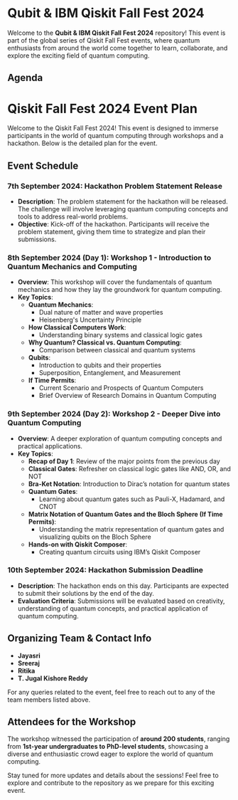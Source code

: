 
# Qubit & IBM Qiskit Fall Fest 2024

Welcome to the **Qubit & IBM Qiskit Fall Fest 2024** repository! This event is part of the global series of Qiskit Fall Fest events, where quantum enthusiasts from around the world come together to learn, collaborate, and explore the exciting field of quantum computing.

## Agenda

# Qiskit Fall Fest 2024 Event Plan

Welcome to the Qiskit Fall Fest 2024! This event is designed to immerse participants in the world of quantum computing through workshops and a hackathon. Below is the detailed plan for the event.

## Event Schedule

### 7th September 2024: Hackathon Problem Statement Release

- **Description**: The problem statement for the hackathon will be released. The challenge will involve leveraging quantum computing concepts and tools to address real-world problems.
- **Objective**: Kick-off of the hackathon. Participants will receive the problem statement, giving them time to strategize and plan their submissions.

### 8th September 2024 (Day 1): Workshop 1 - Introduction to Quantum Mechanics and Computing

- **Overview**: This workshop will cover the fundamentals of quantum mechanics and how they lay the groundwork for quantum computing.
- **Key Topics**:
  - **Quantum Mechanics**:
    - Dual nature of matter and wave properties
    - Heisenberg's Uncertainty Principle
  - **How Classical Computers Work**:
    - Understanding binary systems and classical logic gates
  - **Why Quantum? Classical vs. Quantum Computing**:
    - Comparison between classical and quantum systems
  - **Qubits**:
    - Introduction to qubits and their properties
    - Superposition, Entanglement, and Measurement
  - **If Time Permits**:
    - Current Scenario and Prospects of Quantum Computers
    - Brief Overview of Research Domains in Quantum Computing

### 9th September 2024 (Day 2): Workshop 2 - Deeper Dive into Quantum Computing

- **Overview**: A deeper exploration of quantum computing concepts and practical applications.
- **Key Topics**:
  - **Recap of Day 1**: Review of the major points from the previous day
  - **Classical Gates**: Refresher on classical logic gates like AND, OR, and NOT
  - **Bra-Ket Notation**: Introduction to Dirac’s notation for quantum states
  - **Quantum Gates**:
    - Learning about quantum gates such as Pauli-X, Hadamard, and CNOT
  - **Matrix Notation of Quantum Gates and the Bloch Sphere (If Time Permits)**:
    - Understanding the matrix representation of quantum gates and visualizing qubits on the Bloch Sphere
  - **Hands-on with Qiskit Composer**:
    - Creating quantum circuits using IBM’s Qiskit Composer

### 10th September 2024: Hackathon Submission Deadline

- **Description**: The hackathon ends on this day. Participants are expected to submit their solutions by the end of the day.
- **Evaluation Criteria**: Submissions will be evaluated based on creativity, understanding of quantum concepts, and practical application of quantum computing.

## Organizing Team & Contact Info

- **Jayasri**
- **Sreeraj**
- **Ritika**
- **T. Jugal Kishore Reddy**

For any queries related to the event, feel free to reach out to any of the team members listed above.

## Attendees for the Workshop

The workshop witnessed the participation of **around 200 students**, ranging from **1st-year undergraduates to PhD-level students**, showcasing a diverse and enthusiastic crowd eager to explore the world of quantum computing.

Stay tuned for more updates and details about the sessions! Feel free to explore and contribute to the repository as we prepare for this exciting event.

